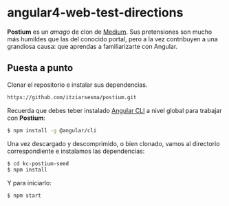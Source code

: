 # angular4-web-test-directions

**Postium** es un _amago_ de clon de [Medium](https://medium.com/). Sus pretensiones son mucho más humildes que las del conocido portal, pero a la vez contribuyen a una grandiosa causa: que aprendas a familiarizarte con Angular.

## Puesta a punto

Clonar el repositorio e instalar sus dependencias.

```bash
https://github.com/itziarsesma/postium.git
```

Recuerda que debes teber instalado [Angular CLI](https://cli.angular.io) a nivel global para trabajar con **Postium**:

```bash
$ npm install -g @angular/cli
```

Una vez descargado y descomprimido, o bien clonado, vamos al directorio correspondiente e instalamos las dependencias:

```bash
$ cd kc-postium-seed
$ npm install
```

Y para iniciarlo:

```bash
$ npm start
```